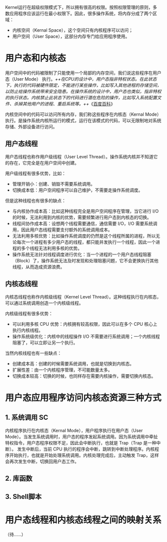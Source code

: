 Kernel运行在超级权限模式下，所以拥有很高的权限。按照权限管理的原则，多数应用程序应该运行在最小权限下。因此，很多操作系统，将内存分成了两个区域：
* 内核空间（Kernal Space），这个空间只有内核程序可以访问；
* 用户空间（User Space），这部分内存专门给应用程序使用。

# 用户态和内核态
用户空间中的代码被限制了只能使用一个局部的内存空间，我们说这些程序在用户态（User Mode） 执行。*++在CPU的设计中，用户态指非特权状态。在此状态下，执行的代码被硬件限定，不能进行某些操作，比如写入其他进程的存储空间，以防止给操作系统带来安全隐患。在操作系统的设计中，用户态也类似，指非特权的执行状态。内核禁止此状态下的代码进行潜在危险的操作，比如写入系统配置文件、杀掉其他用户的进程、重启系统等。++*《[百度百科](百度百科)》

内核空间中的代码可以访问所有内存，我们称这些程序在内核态（Kernal Mode） 执行。是操作系统内核所运行的模式，运行在该模式的代码，可以无限制地对系统存储、外部设备进行访问。

## 用户态线程
用户态线程也称作用户级线程（User Level Thread）。操作系统内核并不知道它的存在，它完全是在用户空间中创建。

用户级线程有很多优势，比如：
* 管理开销小：创建、销毁不需要系统调用。
* 切换成本低：用户空间程序可以自己维护，不需要走操作系统调度。

但是这种线程也有很多的缺点：
* 与内核协作成本高：比如这种线程完全是用户空间程序在管理，当它进行 I/O 的时候，无法利用到内核的优势，需要频繁进行用户态到内核态的切换。
* 线程间协作成本高：设想两个线程需要通信，通信需要 I/O，I/O 需要系统调用，因此用户态线程需要支付额外的系统调用成本。
* 无法利用多核优势：比如操作系统调度的仍然是这个线程所属的进程，所以无论每次一个进程有多少用户态的线程，都只能并发执行一个线程，因此一个进程的多个线程无法利用多核的优势。
* 操作系统无法针对线程调度进行优化：当一个进程的一个用户态线程阻塞（Block）了，操作系统无法及时发现和处理阻塞问题，它不会更换执行其他线程，从而造成资源浪费。


## 内核态线程
内核态线程也称作内核级线程（Kernel Level Thread）。这种线程执行在内核态，可以通过系统调用创造一个内核级线程。

内核级线程有很多优势：
* 可以利用多核 CPU 优势：内核拥有较高权限，因此可以在多个 CPU 核心上执行内核线程。
* 操作系统级优化：内核中的线程操作 I/O 不需要进行系统调用；一个内核线程阻塞了，可以立即让另一个执行。

当然内核线程也有一些缺点：
* 创建成本高：创建的时候需要系统调用，也就是切换到内核态。
* 扩展性差：由一个内核程序管理，不可能数量太多。
* 切换成本较高：切换的时候，也同样存在需要内核操作，需要切换内核态。

# 

# 用户态应用程序访问内核态资源三种方式
## 1. 系统调用 SC
内核程序执行在内核态（Kernal Mode），用户程序执行在用户态（User Mode）。当发生系统调用时，用户态的程序发起系统调用。因为系统调用中牵扯特权指令，用户态程序权限不足，因此会中断执行，也就是 Trap（Trap 是一种中断）。
发生中断后，当前 CPU 执行的程序会中断，跳转到中断处理程序。内核程序开始执行，也就是开始处理系统调用。内核处理完成后，主动触发 Trap，这样会再次发生中断，切换回用户态工作。

## 2. 库函数
## 3. Shell脚本

# 用户态线程和内核态线程之间的映射关系
（待......）
